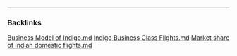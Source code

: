 

---
### Backlinks
[Business Model of Indigo.md](../../All%20fin%20notes/Business%20Model%20of%20Indigo.md)
[Indigo Business Class Flights.md](../../All%20fin%20notes/Indigo%20Business%20Class%20Flights.md)
[Market share of Indian domestic flights.md](../../All%20fin%20notes/Market%20share%20of%20Indian%20domestic%20flights.md)

